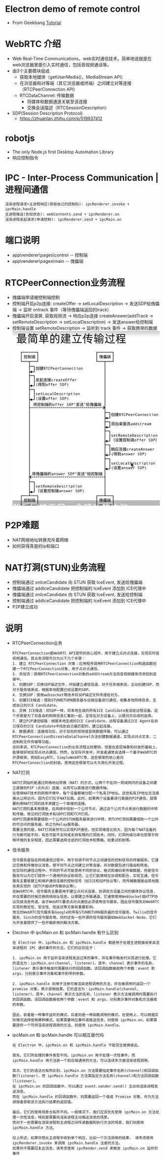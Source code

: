 # Electron demo of remote control
- From Geekbang [Tutorial](https://time.geekbang.org/course/detail/100044201-191151)

# WebRTC 介绍
- Web Real-Time Communications，web实时通信技术。简单地说就是在web浏览器里面引入实时通信，包括音视频通话等。
- 由3个主要模块组成
  - 获取本地媒体（getUserMedia()，MediaStream API）
  - 在浏览器和对等端（其它浏览器或终端）之间建立对等连接（RTCPeerConnection API）
  - RTCDataChannel: 传输数据
    - 将媒体和数据通道关联至该连接
    - 交换会话描述（RTCSessionDescription）
- SDP(Session Description Protocol)
  - https://zhuanlan.zhihu.com/p/519937412


# robotjs
- The only Node.js first Desktop Automation Library
- 响应控制指令


# IPC - Inter-Process Communication | 进程间通信
```
渲染进程请求+主进程响应(获取自己的控制码): ipcRenderer.invoke + ipcMain.handle
主进程推送(告知状态): webContents.send + ipcRenderer.on
渲染进程发起请求(申请控制): ipcRenderer.send + ipcMain.on
```

# 端口说明
- app\renderer\pages\control -- 控制端
- app\renderer\pages\main -- 傀儡端

# RTCPeerConnection业务流程
- 傀儡端申请被控制端控制
- 控制端开启p2p连接: createOffer -> setLocalDescription -> 发送SDP给傀儡端 -> 监听 ontrack 事件（等待傀儡端返回的track）
- 傀儡端开启录屏, 获取视频流 -> 响应p2p连接 createAnswer(addTrack -> setRemoteDescription -> setLocalDescription) -> 发送answer给控制端
- 控制端设置 setRemoteDescription -> 监听到 track 事件 -> 获取携带的数据
![image](peerConnection.png)


# P2P难题
- NAT网络地址转换充斥着网络
- 如何获得真是的ip和端口

# NAT打洞(STUN)业务流程
- 控制端通过 onIceCandidate 向 STUN 获取 IceEvent, 发送给傀儡端
- 傀儡端通过 addIceCandidate 把控制端的 IceEvent 添加到 ICE代理中
- 傀儡端通过 onIceCandidate 向 STUN 获取 IceEvent, 发送给控制端
- 控制端通过 addIceCandidate 把控制端的 IceEvent 添加到 ICE代理中
- P2P建立成功

# 说明
- RTCPeerConnection业务
  ```
  RTCPeerConnection是WebRTC API提供的核心组件，用于建立点对点连接，实现实时音视频通信。其业务流程可分为以下几个步骤：
  1. 建立 RTCPeerConnection 对象：应用程序调用RTCPeerConnection构造函数创建一个RTCPeerConnection对象，用于点对点通信。 
  2. 添加流：调用RTCPeerConnection对象的addStream方法将音视频媒体流添加到连接中。
  3. 创建SDP：交换SDP描述文件，开始建立通信信道。对于任务端来说，主动创建SDP，而对于服务端来说，根据本地配置已经设置的SDP。
  4. 交换SDP：使用websocket等技术将SDP描述文件传递给对方。
  5. 创建ICE候选：借助STUN和TURN服务器与远端设备进行通信，收集本地网络信息，生成自己的ICE Candidate。  
  6. 交换 ICE候选：同SDP一样，将本地生成的所有ICE Candidate发送给远程设备。这个步骤是为了将各自的网络信息汇集到一起，呈现在对方设备上，以便对方后续的选择。
  7. 建立P2P通信链路：根据本地生成的ICE Candidate，远程设备通过ICE Agent在自己保存的ICE Candidate中找到自己最匹配的，建立起连接。
  8. 数据通信：连接成功后，对于双向的视频或音频数据传输，可以通过RTCPeerConnection的createDataChannel方法创建数据通道，实现点对点文本、二进制和文件传输等功能。
  总的来说，RTCPeerConnection的业务流程比较繁琐，但是在底层抽象和封装的基础上，能够很好地实现点对点通信。然而，在实际开发中，开发者通常会选择一个基于WebRTC的开源框架，例如EasyRTC、SimpleWebRTC等，这些框架的核心是对RTCPeerConnection的封装。使用这些框架可以大大简化开发过程。
  ```
- NAT打洞
  ```
  NAT打洞指的是通过网络地址转换（NAT）的方式，让两个不在同一局域网内的设备之间建立直接的P2P（点对点）连接，从而可以直接进行数据传输。
  在使用NAT技术的网络环境中，每个设备都被分配一个私有IP地址。这些私有IP地址无法直接从公网访问，因为它们位于NAT后面。此时，如果两个设备要进行直接的P2P通信，就需要利用NAT打洞的技术来建立一个直接的连接。
  NAT打洞的基本原理是，在网络中找到一个公共节点，通过这个公共节点来进行数据的中转和传输。常见的打洞技术有UDP打洞和TCP打洞。
  UDP打洞通常需要借助一个公共的STUN服务器来进行中转，而TCP打洞则需要借助一个公共的可访问的服务器，称之为Relay服务器。
  需要注意的是，NAT打洞虽然可以实现P2P通信，但实现难度比较大，因为每个NAT设备的行为都可能不同，有些可能不支持或支持有限的打洞技术。同时，打洞的成功率也受限于网络环境的复杂程度，因此需要选择合适的打洞技术和策略，如重试机制等。
  ```
- 信令服务
  ```
  信令服务是指在网络通信过程中，用于协调不同节点之间通信的控制信号的传输服务。它通过交换和传播协议消息，使不同节点之间建立对等连接，并对数据包进行路由和转发。
  在实际的通信过程中，不同的节点可能使用不同的协议、格式和编码来传输数据，但是信令服务可以为它们提供一个通用的协议和规范，让它们能够相互协调和配合，实现互通。信令服务主要是建立和维护通信连接的控制信号（如ICE和SDP协议等），而传输数据是由其他服务来实现的（如TCP或UDP传输协议等）。
  在WebRTC中，信令服务主要是用于建立点对点连接，协调双方设备之间的媒体协议信息，并在需要的时候交换网络地址信息，以便建立传输通道。它通常使用WebSocket或HTTP协议完成消息传递。由于WebRTC要求点对点通信必须使用信令服务，因此信令服务对WebRTC实现的稳定性、安全性、低延迟等方面有重要影响。
  常见的WebRTC信令服务有Google的带有STUN和TURN服务器的信令服务、Twilio的信令服务、Sinch的信令服务等。同时还有一些开源的信令服务器如WebSocket-Node，它们为开发者提供了一些开箱即用的解决方案。
  ```
- Electron 中 ipcMain.on 和 ipcMain.handle 有什么区别
  ```
  在 Electron 中，ipcMain.on 和 ipcMain.handle 都是用于处理主进程接收来自渲染进程的 IPC 通讯事件的方法，它们的区别在于：

  1. ipcMain.on 用于监听渲染进程发送过来的事件，并在事件触发时对其进行处理。它的语法为：ipcMain.on(channel, listener)。其中，channel 表示事件的名称，listener 表示事件触发时需要执行的回调函数。该回调函数接收两个参数：event 和 args，分别表示事件对象和事件附带的参数。

  2. ipcMain.handle 则用于注册可被渲染进程调用的方法，并在被调用时返回一个 promise 对象，表示调用结果。它的语法为：ipcMain.handle(channel, listener)。其中，channel 表示方法的名称，listener 表示方法被调用时需要执行的回调函数。该回调函数接收两个参数：event 和 args，分别表示事件对象和方法接收的参数。

  因此，前者是一种事件监听的模式，后者则是一种函数调用的模式。在使用上，可以根据实际情况选择使用哪种模式。如果需要响应事件或推送信息，则使用 ipcMain.on，如果需要提供一个可供渲染进程调用的方法，则使用 ipcMain.handle。
  ```
- ipcMain.on 和 ipcMain.handle 可以相互替代吗
  ```
  在 Electron 中，ipcMain.on 和 ipcMain.handle 不能完全替换彼此。

  首先，它们所处理的事件类型不同。ipcMain.on 用于处理一次性事件，而 ipcMain.handle 用于注册一个前后端通用的方法，可以连续多次被渲染进程调用。

  其次，它们的语法也有所区别。ipcMain.on 方法需要指定事件名称(channel)和回调函数(listener)，而 ipcMain.handle 方法需指定方法名称(channel)和方法回调函数(listener)。
  在 ipcMain.on 的回调函数中，可以通过 event.sender.send() 主动向渲染进程发送消息。
  而在 ipcMain.handle 的回调函数中，则需要返回一个值或 Promise 对象，作为方法调用者获取该方法执行结果的返回值。

  最后，它们的使用场景也有所不同。一般情况下，我们应该优先使用 ipcMain.on 方法处理一次性消息，特别是需要向渲染进程主动推送消息的场景。
  而对于一些需要在渲染进程和主进程之间传递数据和执行方法的场景，我们则使用 ipcMain.handle 方法。

  综上所述，如果你想从主进程中收到单个响应，比如一个方法调用的结果， 请考虑使用 ipcRenderer.invoke 来调用 ipcMain.handle 注册的方法。
  如果你不需要回复此消息，请考虑使用 ipcRender.send 来触发 ipcMain.on 监听的事件
  ```